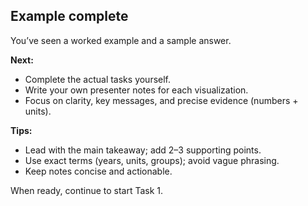 ## Example complete

You’ve seen a worked example and a sample answer.

**Next:**

* Complete the actual tasks yourself.
* Write your own presenter notes for each visualization.
* Focus on clarity, key messages, and precise evidence (numbers + units).

**Tips:**

* Lead with the main takeaway; add 2–3 supporting points.
* Use exact terms (years, units, groups); avoid vague phrasing.
* Keep notes concise and actionable.

When ready, continue to start Task 1.
